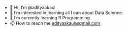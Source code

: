 - 👋 Hi, I’m @adityaakaul
- 👀 I’m interested in learning all I can about Data Science. 
- 🌱 I’m currently learning R Programming
- 📫 How to reach me adityaakaul@gmail.com

<!---
adityaakaul/adityaakaul is a ✨ special ✨ repository because its `README.md` (this file) appears on your GitHub profile.
You can click the Preview link to take a look at your changes.
--->
